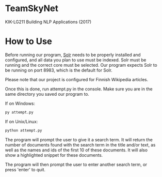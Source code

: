 # TeamSkyNet

KIK-LG211 Building NLP Applications (2017)

# How to Use

Before running our program, [Solr](http://lucene.apache.org/solr/) needs to be properly installed and configured, and all data you plan to use must be indexed. Solr must be running and the correct core must be selected. Our program expects Solr to be running on port 8983, which is the default for Solr. 

Please note that our project is configured for Finnish Wikipedia articles.

Once this is done, run attempt.py in the console. Make sure you are in the same directory you saved our program to.

If on Windows:
```bash
py attempt.py
```

If on Unix/Linux:
```bash
python attempt.py
```
The program will prompt the user to give it a search term. It will return the number of documents found with the search term in the title and/or text, as well as the names and ids of the first 10 of these documents. It will also show a highlighted snippet for these documents.

The program will then prompt the user to enter another search term, or press 'enter' to quit.
